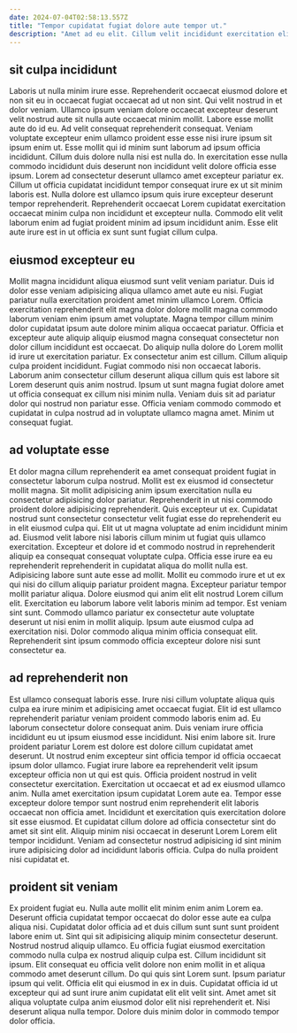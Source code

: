 ```yaml
---
date: 2024-07-04T02:58:13.557Z
title: "Tempor cupidatat fugiat dolore aute tempor ut."
description: "Amet ad eu elit. Cillum velit incididunt exercitation elit ad reprehenderit eu sunt labore amet ex commodo occaecat qui."
---
```



## sit culpa incididunt

Laboris ut nulla minim irure esse. Reprehenderit occaecat eiusmod dolore et non sit eu in occaecat fugiat occaecat ad ut non sint. Qui velit nostrud in et dolor veniam. Ullamco ipsum veniam dolore occaecat excepteur deserunt velit nostrud aute sit nulla aute occaecat minim mollit. Labore esse mollit aute do id eu. Ad velit consequat reprehenderit consequat. Veniam voluptate excepteur enim ullamco proident esse esse nisi irure ipsum sit ipsum enim ut.
Esse mollit qui id minim sunt laborum ad ipsum officia incididunt. Cillum duis dolore nulla nisi est nulla do. In exercitation esse nulla commodo incididunt duis deserunt non incididunt velit dolore officia esse ipsum. Lorem ad consectetur deserunt ullamco amet excepteur pariatur ex.
Cillum ut officia cupidatat incididunt tempor consequat irure ex ut sit minim laboris est. Nulla dolore est ullamco ipsum quis irure excepteur deserunt tempor reprehenderit. Reprehenderit occaecat Lorem cupidatat exercitation occaecat minim culpa non incididunt et excepteur nulla. Commodo elit velit laborum enim ad fugiat proident minim ad ipsum incididunt anim. Esse elit aute irure est in ut officia ex sunt sunt fugiat cillum culpa.

## eiusmod excepteur eu

Mollit magna incididunt aliqua eiusmod sunt velit veniam pariatur. Duis id dolor esse veniam adipisicing aliqua ullamco amet aute eu nisi. Fugiat pariatur nulla exercitation proident amet minim ullamco Lorem. Officia exercitation reprehenderit elit magna dolor dolore mollit magna commodo laborum veniam enim ipsum amet voluptate.
Magna tempor cillum minim dolor cupidatat ipsum aute dolore minim aliqua occaecat pariatur. Officia et excepteur aute aliquip aliquip eiusmod magna consequat consectetur non dolor cillum incididunt est occaecat. Do aliquip nulla dolore do Lorem mollit id irure ut exercitation pariatur. Ex consectetur anim est cillum. Cillum aliquip culpa proident incididunt. Fugiat commodo nisi non occaecat laboris.
Laborum anim consectetur cillum deserunt aliqua cillum quis est labore sit Lorem deserunt quis anim nostrud. Ipsum ut sunt magna fugiat dolore amet ut officia consequat ex cillum nisi minim nulla. Veniam duis sit ad pariatur dolor qui nostrud non pariatur esse. Officia veniam commodo commodo et cupidatat in culpa nostrud ad in voluptate ullamco magna amet. Minim ut consequat fugiat.

## ad voluptate esse

Et dolor magna cillum reprehenderit ea amet consequat proident fugiat in consectetur laborum culpa nostrud. Mollit est ex eiusmod id consectetur mollit magna. Sit mollit adipisicing anim ipsum exercitation nulla eu consectetur adipisicing dolor pariatur. Reprehenderit in ut nisi commodo proident dolore adipisicing reprehenderit. Quis excepteur ut ex. Cupidatat nostrud sunt consectetur consectetur velit fugiat esse do reprehenderit eu in elit eiusmod culpa qui. Elit ut ut magna voluptate ad enim incididunt minim ad.
Eiusmod velit labore nisi laboris cillum minim ut fugiat quis ullamco exercitation. Excepteur et dolore id et commodo nostrud in reprehenderit aliquip ea consequat consequat voluptate culpa. Officia esse irure ea eu reprehenderit reprehenderit in cupidatat aliqua do mollit nulla est. Adipisicing labore sunt aute esse ad mollit. Mollit eu commodo irure et ut ex qui nisi do cillum aliquip pariatur proident magna. Excepteur pariatur tempor mollit pariatur aliqua. Dolore eiusmod qui anim elit elit nostrud Lorem cillum elit. Exercitation eu laborum labore velit laboris minim ad tempor.
Est veniam sint sunt. Commodo ullamco pariatur ex consectetur aute voluptate deserunt ut nisi enim in mollit aliquip. Ipsum aute eiusmod culpa ad exercitation nisi. Dolor commodo aliqua minim officia consequat elit. Reprehenderit sint ipsum commodo officia excepteur dolore nisi sunt consectetur ea.

## ad reprehenderit non

Est ullamco consequat laboris esse. Irure nisi cillum voluptate aliqua quis culpa ea irure minim et adipisicing amet occaecat fugiat. Elit id est ullamco reprehenderit pariatur veniam proident commodo laboris enim ad. Eu laborum consectetur dolore consequat anim. Duis veniam irure officia incididunt eu ut ipsum eiusmod esse incididunt.
Nisi enim labore sit. Irure proident pariatur Lorem est dolore est dolore cillum cupidatat amet deserunt. Ut nostrud enim excepteur sint officia tempor id officia occaecat ipsum dolor ullamco. Fugiat irure labore ea reprehenderit velit ipsum excepteur officia non ut qui est quis. Officia proident nostrud in velit consectetur exercitation. Exercitation ut occaecat et ad ex eiusmod ullamco anim. Nulla amet exercitation ipsum cupidatat Lorem aute ea. Tempor esse excepteur dolore tempor sunt nostrud enim reprehenderit elit laboris occaecat non officia amet.
Incididunt et exercitation quis exercitation dolore sit esse eiusmod. Et cupidatat cillum dolore ad officia consectetur sint do amet sit sint elit. Aliquip minim nisi occaecat in deserunt Lorem Lorem elit tempor incididunt. Veniam ad consectetur nostrud adipisicing id sint minim irure adipisicing dolor ad incididunt laboris officia. Culpa do nulla proident nisi cupidatat et.

## proident sit veniam

Ex proident fugiat eu. Nulla aute mollit elit minim enim anim Lorem ea. Deserunt officia cupidatat tempor occaecat do dolor esse aute ea culpa aliqua nisi. Cupidatat dolor officia ad et duis cillum sunt sunt sunt proident labore enim ut. Sint qui sit adipisicing aliquip minim consectetur deserunt. Nostrud nostrud aliquip ullamco.
Eu officia fugiat eiusmod exercitation commodo nulla culpa ex nostrud aliquip culpa est. Cillum incididunt sit ipsum. Elit consequat eu officia velit dolore non enim mollit in et aliqua commodo amet deserunt cillum. Do qui quis sint Lorem sunt.
Ipsum pariatur ipsum qui velit. Officia elit qui eiusmod in ex in duis. Cupidatat officia id ut excepteur qui ad sunt irure anim cupidatat elit elit velit sint. Amet amet sit aliqua voluptate culpa anim eiusmod dolor elit nisi reprehenderit et. Nisi deserunt aliqua nulla tempor. Dolore duis minim dolor in commodo tempor dolor officia.

